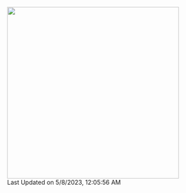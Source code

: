 <!--START_SECTION:lapras-card-->
<a href="https://lapras.com/public/moga" target="_blank" rel="noopener noreferrer"><img src="https://lapras-card-generator.vercel.app/api/svg?e=3.87&b=3.48&i=3.89&b1=%23767676&b2=%23e1e1e1&i1=%23888888&i2=%23cccccc&l=en" width="400" ></a>  
Last Updated on 5/8/2023, 12:05:56 AM
<!--END_SECTION:lapras-card-->

<!-- <a href="https://github.com/anuraghazra/github-readme-stats">
  <img align="left" src="https://github-readme-stats.vercel.app/api?username=mogaming217&show_icons=true&count_private=true" />
</a>
 -->
